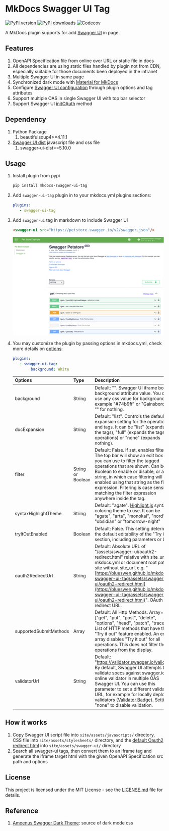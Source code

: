# MkDocs Swagger UI Tag 

<a target="_blank" href="https://pypi.org/project/mkdocs-swagger-ui-tag"><img src="https://img.shields.io/pypi/v/mkdocs-swagger-ui-tag.svg" alt="PyPI version"/></a>
<a target="_blank" href="https://pypi.org/project/mkdocs-swagger-ui-tag"><img src="https://img.shields.io/pypi/dm/mkdocs-swagger-ui-tag.svg" alt="PyPI downloads"/></a>
<a target="_blank" href="https://codecov.io/gh/blueswen/mkdocs-swagger-ui-tag"><img src="https://codecov.io/gh/blueswen/mkdocs-swagger-ui-tag/branch/main/graph/badge.svg?token=1D1B0GAQN1" alt="Codecov"/></a>

A MkDocs plugin supports for add [Swagger UI](https://github.com/swagger-api/swagger-ui) in page.

## Features

1. OpenAPI Specification file from online over URL or static file in docs
2. All dependencies are using static files handled by plugin not from CDN, especially suitable for those documents been deployed in the intranet
3. Multiple Swagger UI in same page
4. Synchronized dark mode with [Material for MkDocs](https://squidfunk.github.io/mkdocs-material/)
5. Configure [Swagger UI configuration](https://swagger.io/docs/open-source-tools/swagger-ui/usage/configuration/) through plugin options and tag attributes
6. Support multiple OAS in single Swagger UI with top bar selector
7. Support Swagger UI [initOAuth](https://swagger.io/docs/open-source-tools/swagger-ui/usage/oauth2/) method

## Dependency

1. Python Package
    1. beautifulsoup4>=4.11.1
2. [Swagger UI dist](https://www.npmjs.com/package/swagger-ui-dist) javascript file and css file
    1. swagger-ui-dist==5.10.0

## Usage

1. Install plugin from pypi

    ```bash
    pip install mkdocs-swagger-ui-tag
    ```

2. Add ```swagger-ui-tag``` plugin in to your mkdocs.yml plugins sections:

    ```yaml
    plugins:
       - swagger-ui-tag
    ```
3. Add ```swagger-ui``` tag in markdown to include Swagger UI

    ```html
    <swagger-ui src="https://petstore.swagger.io/v2/swagger.json"/>
    ```

    ![Swagger UI Sample Image](sample.png)

4. You may customize the plugin by passing options in mkdocs.yml, check more details on [options](./options/):

    ```yaml
    plugins:
       - swagger-ui-tag:
            background: White
    ```

    | Options | Type | Description |
    |---|---|---|
    | background | String | Default: "". Swagger UI iframe body background attribute value. You can use any css value for background for example "#74b9ff" or "Gainsboro" or "" for nothing. |
    | docExpansion | String | Default: "list". Controls the default expansion setting for the operations and tags. It can be "list" (expands only the tags), "full" (expands the tags and operations) or "none" (expands nothing). |
    | filter | String or Boolean | Default: False. If set, enables filtering. The top bar will show an edit box that you can use to filter the tagged operations that are shown. Can be Boolean to enable or disable, or a string, in which case filtering will be enabled using that string as the filter expression. Filtering is case sensitive matching the filter expression anywhere inside the tag. |
    | syntaxHighlightTheme | String | Default: "agate". [Highlight.js](https://highlightjs.org/static/demo/) syntax coloring theme to use. It can be "agate", "arta", "monokai", "nord", "obsidian" or "tomorrow-night" |
    | tryItOutEnabled | Boolean | Default: False. This setting determines the default editability of the "Try it out" section, including parameters or body. |
    | oauth2RedirectUrl | String | Default: Absolute URL of "/assets/swagger-ui/oauth2-redirect.html" relative with site_url in mkdocs.yml or document root path on site without site_url, e.g. "[https://blueswen.github.io/mkdocs-swagger-ui-tag/assets/swagger-ui/oauth2-redirect.html](https://blueswen.github.io/mkdocs-swagger-ui-tag/assets/swagger-ui/oauth2-redirect.html)". OAuth redirect URL. |
    | supportedSubmitMethods | Array | Default: All Http Methods. Array=["get", "put", "post", "delete", "options", "head", "patch", "trace"]. List of HTTP methods that have the "Try it out" feature enabled. An empty array disables "Try it out" for all operations. This does not filter the operations from the display. |
    | validatorUrl | String | Default: "https://validator.swagger.io/validator". By default, Swagger UI attempts to validate specs against swagger.io's online validator in multiple OAS Swagger UI. You can use this parameter to set a different validator URL, for example for locally deployed validators ([Validator Badge](https://github.com/swagger-api/validator-badge)). Setting it "none" to disable validation. |

## How it works

1. Copy Swagger UI script file into `site/assets/javascripts/` directory, CSS file into `site/assets/stylesheets/` directory, and the [default Oauth2 redirect html](https://github.com/blueswen/mkdocs-swagger-ui-tag/blob/main/mkdocs_swagger_ui_tag/swagger-ui/oauth2-redirect.html) into `site/assets/swagger-ui/` directory
2. Search all swagger-ui tags, then convert them to an iframe tag and generate the iframe target html with the given OpenAPI Specification src path and options

## License

This project is licensed under the MIT License - see the [LICENSE.md](https://github.com/Blueswen/mkdocs-swagger-ui-tag/blob/main/LICENSE) file for details.

## Reference

1. [Amoenus Swagger Dark Theme](https://github.com/Amoenus/SwaggerDark/): source of dark mode css
